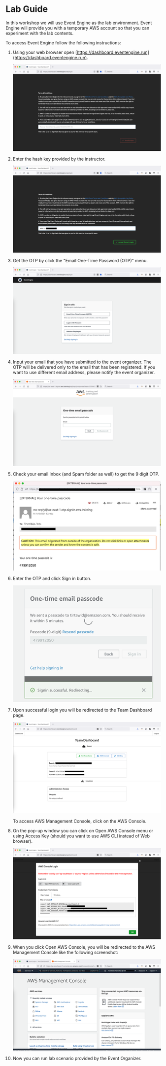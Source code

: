 # Lab Guide

In this workshop we will use Event Engine as the lab environment. Event Engine will provide you with a temporary AWS account so that you can experiment with the lab contents.

To access Event Engine follow the following instructions:

1. Using your web browser open [https://dashboard.eventengine.run](https://dashboard.eventengine.run).

    ![](2.png)

2. Enter the hash key provided by the instructor.

    ![](1.png)

3. Get the OTP by click the "Email One-Time Password (OTP)" menu.
    
    ![](3.png)

4. Input your email that you have submitted to the event organizer. The OTP will be delivered only to the email that has been registered. If you want to use different email address, please notify the event organizer.

    ![](4.png)

5. Check your email Inbox (and Spam folder as well) to get the 9 digit OTP.
    
    ![](6.png)


6. Enter the OTP and click Sign in button.
    
    ![](7.png)

7. Upon successful login you will be redirected to the Team Dashboard page.

    ![](9.png)

    To access AWS Management Console, click on the AWS Console.

9. On the pop-up window you can click on Open AWS Console menu or using Access Key (should you want to use AWS CLI instead of Web browser).

    ![](10.png)

10. When you click Open AWS Console, you will be redirected to the AWS Management Console like the following screenshot:

    ![](11.png)

11. Now you can run lab scenario provided by the Event Organizer.